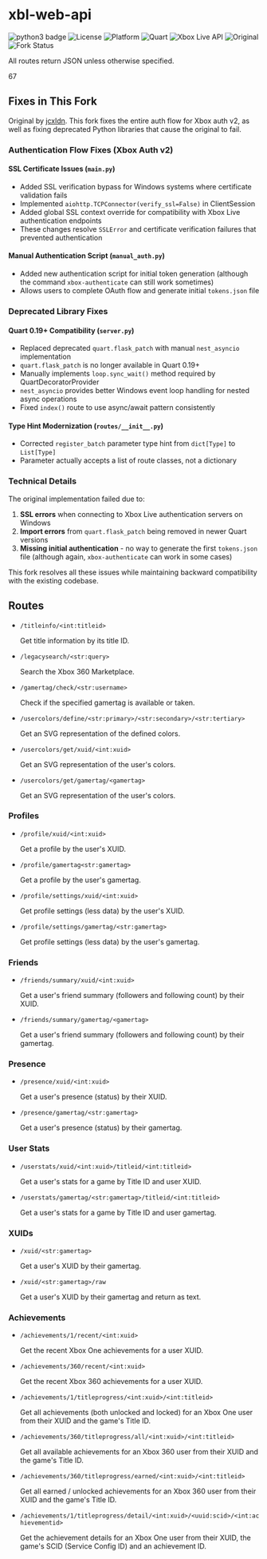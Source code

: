 # xbl-web-api

![python3 badge](https://img.shields.io/badge/python-3.11-blue.svg)
![License](https://img.shields.io/badge/license-MIT-green.svg)
![Platform](https://img.shields.io/badge/platform-Windows-0078D6.svg)
![Quart](https://img.shields.io/badge/Quart-0.19+-purple.svg)
![Xbox Live API](https://img.shields.io/badge/Xbox%20Live-API%20v2-107C10.svg)
![Original](https://img.shields.io/badge/original-jcxldn-blue.svg)
![Fork Status](https://img.shields.io/badge/fork-maintained-success.svg)

All routes return JSON unless otherwise specified.

67

## Fixes in This Fork

Original by [jcxldn](https://github.com/jcxldn). This fork fixes the entire auth flow for Xbox auth v2, as well as fixing deprecated Python libraries that cause the original to fail.

### Authentication Flow Fixes (Xbox Auth v2)

#### SSL Certificate Issues (`main.py`)
- Added SSL verification bypass for Windows systems where certificate validation fails
- Implemented `aiohttp.TCPConnector(verify_ssl=False)` in ClientSession
- Added global SSL context override for compatibility with Xbox Live authentication endpoints
- These changes resolve `SSLError` and certificate verification failures that prevented authentication

#### Manual Authentication Script (`manual_auth.py`)
- Added new authentication script for initial token generation (although the command `xbox-authenticate` can still work sometimes)
- Allows users to complete OAuth flow and generate initial `tokens.json` file

### Deprecated Library Fixes

#### Quart 0.19+ Compatibility (`server.py`)
- Replaced deprecated `quart.flask_patch` with manual `nest_asyncio` implementation
- `quart.flask_patch` is no longer available in Quart 0.19+
- Manually implements `loop.sync_wait()` method required by QuartDecoratorProvider
- `nest_asyncio` provides better Windows event loop handling for nested async operations
- Fixed `index()` route to use async/await pattern consistently

#### Type Hint Modernization (`routes/__init__.py`)
- Corrected `register_batch` parameter type hint from `dict[Type]` to `List[Type]`
- Parameter actually accepts a list of route classes, not a dictionary

### Technical Details

The original implementation failed due to:
1. **SSL errors** when connecting to Xbox Live authentication servers on Windows
2. **Import errors** from `quart.flask_patch` being removed in newer Quart versions
3. **Missing initial authentication** - no way to generate the first `tokens.json` file (although again, `xbox-authenticate` can work in some cases)

This fork resolves all these issues while maintaining backward compatibility with the existing codebase.


## Routes

- `/titleinfo/<int:titleid>`

  Get title information by its title ID.

- `/legacysearch/<str:query>`

  Search the Xbox 360 Marketplace.

- `/gamertag/check/<str:username>`

  Check if the specified gamertag is available or taken.

- `/usercolors/define/<str:primary>/<str:secondary>/<str:tertiary>`

  Get an SVG representation of the defined colors.

- `/usercolors/get/xuid/<int:xuid>`

  Get an SVG representation of the user's colors.

- `/usercolors/get/gamertag/<gamertag>`

  Get an SVG representation of the user's colors.

### Profiles

- `/profile/xuid/<int:xuid>`

  Get a profile by the user's XUID.

- `/profile/gamertag<str:gamertag>`

  Get a profile by the user's gamertag.

- `/profile/settings/xuid/<int:xuid>`

  Get profile settings (less data) by the user's XUID.

- `/profile/settings/gamertag/<str:gamertag>`

  Get profile settings (less data) by the user's gamertag.

### Friends

- `/friends/summary/xuid/<int:xuid>`

  Get a user's friend summary (followers and following count) by their XUID.

- `/friends/summary/gamertag/<gamertag>`

  Get a user's friend summary (followers and following count) by their gamertag.

### Presence

- `/presence/xuid/<int:xuid>`

  Get a user's presence (status) by their XUID.

- `/presence/gamertag/<str:gamertag>`

  Get a user's presence (status) by their gamertag.

### User Stats

- `/userstats/xuid/<int:xuid>/titleid/<int:titleid>`

  Get a user's stats for a game by Title ID and user XUID.

- `/userstats/gamertag/<str:gamertag>/titleid/<int:titleid>`

  Get a user's stats for a game by Title ID and user gamertag.

### XUIDs

- `/xuid/<str:gamertag>`

  Get a user's XUID by their gamertag.

- `/xuid/<str:gamertag>/raw`

  Get a user's XUID by their gamertag and return as text.

### Achievements

- `/achievements/1/recent/<int:xuid>`

  Get the recent Xbox One achievements for a user XUID.

- `/achievements/360/recent/<int:xuid>`

  Get the recent Xbox 360 achievements for a user XUID.

- `/achievements/1/titleprogress/<int:xuid>/<int:titleid>`

  Get all achievements (both unlocked and locked) for an Xbox One user from their XUID and the game's Title ID.

- `/achievements/360/titleprogress/all/<int:xuid>/<int:titleid>`

  Get all available achievements for an Xbox 360 user from their XUID and the game's Title ID.

- `/achievements/360/titleprogress/earned/<int:xuid>/<int:titleid>`

  Get all earned / unlocked achievements for an Xbox 360 user from their XUID and the game's Title ID.

- `/achievements/1/titleprogress/detail/<int:xuid>/<uuid:scid>/<int:achievementid>`

  Get the achievement details for an Xbox One user from their XUID, the game's SCID (Service Config ID) and an achievement ID.
